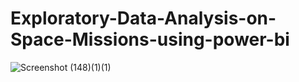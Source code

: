 # Exploratory-Data-Analysis-on-Space-Missions-using-power-bi
![Screenshot (148)(1)(1)](https://github.com/Shrutimahapurkar/Exploratory-Data-Analysis-on-Space-Missions-using-power-bi/assets/142679357/2d0307d6-217d-46f0-86cb-ae7e85a6a490)



